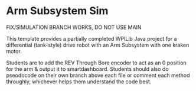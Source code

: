 # Arm Subsystem Sim
FIX/SIMULATION BRANCH WORKS, DO NOT USE MAIN


This template provides a partially completed WPILib Java project for a differential (tank-style) drive robot with an Arm Subsystem with one kraken motor.

Students are to add the REV Through Bore encoder to act as an 0 position for the arm & output it to smartdashboard. 
Students should also do pseodocode on their own branch above each file or comment each method throughly, whichever helps them understand the code best.



